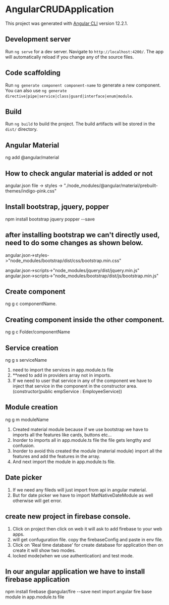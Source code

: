 # AngularCRUDApplication

This project was generated with [Angular CLI](https://github.com/angular/angular-cli) version 12.2.1.

## Development server

Run `ng serve` for a dev server. Navigate to `http://localhost:4200/`. The app will automatically reload if you change any of the source files.

## Code scaffolding

Run `ng generate component component-name` to generate a new component. You can also use `ng generate directive|pipe|service|class|guard|interface|enum|module`.

## Build

Run `ng build` to build the project. The build artifacts will be stored in the `dist/` directory.

## Angular Material
ng add @angular/material

## How to check angular material is added or not
angular.json file -> styles ->  "./node_modules/@angular/material/prebuilt-themes/indigo-pink.css"

## Install bootstrap, jquery, popper
npm install bootstrap jquery popper --save

## after installing bootstrap we can't directly used, need to do some changes as shown below.
angular.json->styles->"node_modules/bootstrap/dist/css/bootstrap.min.css"

<!-- important first query next bootsrap otherwise it wont work -->
angular.json->scripts->"node_modules/jquery/dist/jquery.min.js"
angular.json->scripts->"node_modules/bootstrap/dist/js/bootstrap.min.js"

## Create component
ng g c componentName.

## Creating component inside the other component.
ng g c Folder/componentName

## Service creation
ng g s serviceName
1) need to import the services in app.module.ts file
2) **need to add in providers array not in imports.
3) If we need to user that service in any of the component we have to inject that service in the component in the constructor area.(constructor(public empService : EmployeeService))

## Module creation
ng g m moduleName

1) Created material module because if we use bootstrap we have to imports all the features like cards, buttons etc...
2) Inorder to imports all in app.module.ts file the file gets lengthy and confusion.
3) Inorder to avoid this created the module (material module) import all the features and add the features in the array. 
4) And next import the module in app.module.ts file.

## Date picker 
1) If we need any fileds will just import from api in angular material.
2) But for date picker we have to import MatNativeDateModule as well otherwise will get error. 

## create new project in firebase console.
1) Click on project then click on web it will ask to add firebase to your web apps.
2) will get confuguration file. copy the firebaseConfig and paste in env file.
3) Click on 'Real time database' for create database for application then on create it will show two modes.
4) locked mode(when we use authentication) and test mode.

## In our angular application we have to install firebase application
npm install firebase @angular/fire --save
next import angular fire base module in app.module.ts file